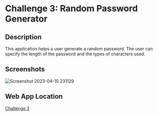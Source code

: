 # Challenge 3: Random Password Generator
## Description
This application helps a user generate a random password. The user can specify the length of the password and the types of characters used.  

## Screenshots
![Screenshot 2023-04-15 231129](https://user-images.githubusercontent.com/59628271/232275236-3f22115c-fbd4-4a3d-9aff-93bd5287d332.png)

## Web App Location
[Challenge 3](https://cwchilvers.github.io/UCI-CBC_Challenge-03/)
